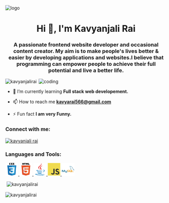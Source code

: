 ![logo](https://raw.githubusercontent.com/kavyanjalirai/kavyanjalirai/4081e62417fc0aacaec916f61d9f31995d939e0c/Screenshot%202023-10-06%20010618.png)
  <h1 align="center">Hi 👋, I'm Kavyanjali Rai</h1>
<h3 align="center">A passionate frontend website developer and occasional content creator. My aim is to make people's lives better & easier by developing applications and websites.I believe that programming can empower people to achieve their full potential and live a better life.</h3>
<img align="right" alt="coding" width="400" src="https://cdn.dribbble.com/users/1519660/screenshots/4536550/girl-_-laptop.gif">
<p align="left"> <img src="https://komarev.com/ghpvc/?username=kavyanjalirai&label=Profile%20views&color=0e75b6&style=flat-square" alt="kavyanjalirai" /> </p>

- 🌱 I’m currently learning **Full stack web developement.**

- 📫 How to reach me **kavyarai566@gmail.com**

- ⚡ Fun fact **I am very Funny.**

<h3 align="left">Connect with me:</h3>
<p align="left">
<a href="https://linkedin.com/in/kavyanjali rai" target="blank"><img align="center" src="https://raw.githubusercontent.com/rahuldkjain/github-profile-readme-generator/master/src/images/icons/Social/linked-in-alt.svg" alt="kavyanjali rai" height="30" width="40" /></a>
</p>

<h3 align="left">Languages and Tools:</h3>
<p align="left"> <a href="https://www.w3schools.com/css/" target="_blank" rel="noreferrer"> <img src="https://raw.githubusercontent.com/devicons/devicon/master/icons/css3/css3-original-wordmark.svg" alt="css3" width="40" height="40"/> </a> <a href="https://www.w3.org/html/" target="_blank" rel="noreferrer"> <img src="https://raw.githubusercontent.com/devicons/devicon/master/icons/html5/html5-original-wordmark.svg" alt="html5" width="40" height="40"/> </a> <a href="https://www.java.com" target="_blank" rel="noreferrer"> <img src="https://raw.githubusercontent.com/devicons/devicon/master/icons/java/java-original.svg" alt="java" width="40" height="40"/> </a> <a href="https://developer.mozilla.org/en-US/docs/Web/JavaScript" target="_blank" rel="noreferrer"> <img src="https://raw.githubusercontent.com/devicons/devicon/master/icons/javascript/javascript-original.svg" alt="javascript" width="40" height="40"/> </a> <a href="https://www.mysql.com/" target="_blank" rel="noreferrer"> <img src="https://raw.githubusercontent.com/devicons/devicon/master/icons/mysql/mysql-original-wordmark.svg" alt="mysql" width="40" height="40"/> </a> </p>

<p>&nbsp;<img align="center" src="https://github-readme-stats.vercel.app/api?username=kavyanjalirai&show_icons=true&theme=dark&title_color=18e3f2&text_color=f8f2f2&hide_border=true&locale=en" alt="kavyanjalirai" /></p>

<p><img align="center" src="https://github-readme-streak-stats.herokuapp.com/?user=kavyanjalirai&theme=dark" alt="kavyanjalirai" /></p>
